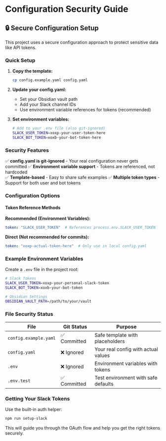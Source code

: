 # Configuration Security Guide

## 🔒 Secure Configuration Setup

This project uses a secure configuration approach to protect sensitive data like API tokens.

### Quick Setup

1. **Copy the template:**
   ```bash
   cp config.example.yaml config.yaml
   ```

2. **Update your config.yaml:**
   - Set your Obsidian vault path
   - Add your Slack channel IDs
   - Use environment variable references for tokens (recommended)

3. **Set environment variables:**
   ```bash
   # Add to your .env file (also git-ignored)
   SLACK_USER_TOKEN=xoxp-your-user-token-here
   SLACK_BOT_TOKEN=xoxb-your-bot-token-here
   ```

### Security Features

✅ **config.yaml is git-ignored** - Your real configuration never gets committed
✅ **Environment variable support** - Tokens are referenced, not hardcoded  
✅ **Template-based** - Easy to share safe examples
✅ **Multiple token types** - Support for both user and bot tokens

### Configuration Options

#### Token Reference Methods

**Recommended (Environment Variables):**
```yaml
token: "SLACK_USER_TOKEN"  # References process.env.SLACK_USER_TOKEN
```

**Direct (Not recommended for commits):**
```yaml
token: "xoxp-actual-token-here"  # Only use in local config.yaml
```

### Example Environment Variables

Create a `.env` file in the project root:

```bash
# Slack Tokens
SLACK_USER_TOKEN=xoxp-your-personal-slack-token
SLACK_BOT_TOKEN=xoxb-your-bot-token

# Obsidian Settings
OBSIDIAN_VAULT_PATH=/path/to/your/vault
```

### File Security Status

| File | Git Status | Purpose |
|------|-----------|---------|
| `config.example.yaml` | ✅ Committed | Safe template with placeholders |
| `config.yaml` | ❌ Ignored | Your real config with actual values |
| `.env` | ❌ Ignored | Environment variables with tokens |
| `.env.test` | ✅ Committed | Test environment with safe defaults |

### Getting Your Slack Tokens

Use the built-in auth helper:

```bash
npm run setup-slack
```

This will guide you through the OAuth flow and help you get the right tokens securely.

